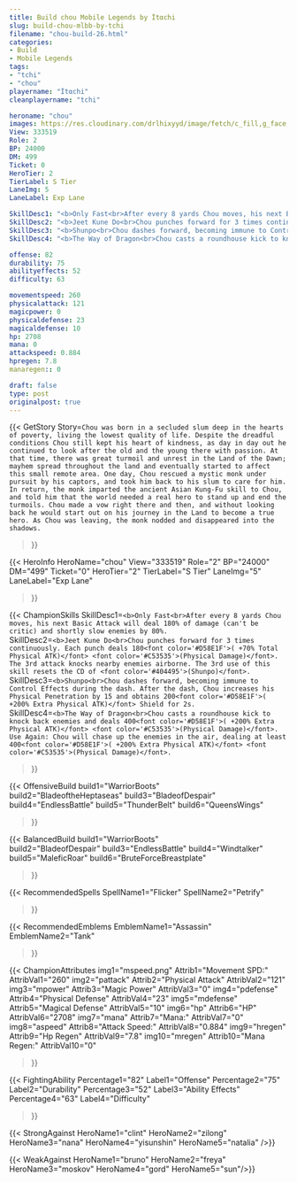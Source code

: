 ```yaml
---
title: Build chou Mobile Legends by İtαchi
slug: build-chou-mlbb-by-tchi
filename: "chou-build-26.html"
categories: 
- Build 
- Mobile Legends
tags: 
- "tchi"
- "chou"
playername: "İtαchi"
cleanplayername: "tchi"

heroname: "chou"
images: https://res.cloudinary.com/drlhixyyd/image/fetch/c_fill,g_face,f_auto/https://cdn2-build.mobagenie.my.id/p/images/banner/full/chou.jpg
View: 333519 
Role: 2 
BP: 24000
DM: 499 
Ticket: 0 
HeroTier: 2 
TierLabel: S Tier 
LaneImg: 5
LaneLabel: Exp Lane 

SkillDesc1: "<b>Only Fast<br>After every 8 yards Chou moves, his next Basic Attack will deal 180% of damage (can't be critic) and shortly slow enemies by 80%."   
SkillDesc2: "<b>Jeet Kune Do<br>Chou punches forward for 3 times continuously. Each punch deals 180<font color='#D58E1F'>( +70% Total Physical ATK)</font> <font color='#C53535'>(Physical Damage)</font>. The 3rd attack knocks nearby enemies airborne. The 3rd use of this skill resets the CD of <font color='#404495'>(Shunpo)</font>."   
SkillDesc3: "<b>Shunpo<br>Chou dashes forward, becoming immune to Control Effects during the dash. After the dash, Chou increases his Physical Penetration by 15 and obtains 200<font color='#D58E1F'>( +200% Extra Physical ATK)</font> Shield for 2s."   
SkillDesc4: "<b>The Way of Dragon<br>Chou casts a roundhouse kick to knock back enemies and deals 400<font color='#D58E1F'>( +200% Extra Physical ATK)</font> <font color='#C53535'>(Physical Damage)</font>. Use Again: Chou will chase up the enemies in the air, dealing at least 400<font color='#D58E1F'>( +200% Extra Physical ATK)</font> <font color='#C53535'>(Physical Damage)</font>."  

offense: 82 
durability: 75 
abilityeffects: 52 
difficulty: 63 

movementspeed: 260
physicalattack: 121
magicpower: 0
physicaldefense: 23
magicaldefense: 10
hp: 2708
mana: 0
attackspeed: 0.884
hpregen: 7.8
manaregen:: 0

draft: false
type: post
originalpost: true
---
```



{{< GetStory 
Story=` Chou was born in a secluded slum deep in the hearts of poverty, living the lowest quality of life. Despite the dreadful conditions Chou still kept his heart of kindness, as day in day out he continued to look after the old and the young there with passion. At that time, there was great turmoil and unrest in the Land of the Dawn; mayhem spread throughout the land and eventually started to affect this small remote area. One day, Chou rescued a mystic monk under pursuit by his captors, and took him back to his slum to care for him. In return, the monk imparted the ancient Asian Kung-Fu skill to Chou, and told him that the world needed a real hero to stand up and end the turmoils. Chou made a vow right there and then, and without looking back he would start out on his journey in the Land to become a true hero. As Chou was leaving, the monk nodded and disappeared into the shadows. ` 
>}}

{{< HeroInfo 
HeroName="chou" 
View="333519" 
Role="2" 
BP="24000" 
DM="499" 
Ticket="0" 
HeroTier="2" 
TierLabel="S Tier" 
LaneImg="5" 
LaneLabel="Exp Lane" 
>}}
 
{{< ChampionSkills 
SkillDesc1=`<b>Only Fast<br>After every 8 yards Chou moves, his next Basic Attack will deal 180% of damage (can't be critic) and shortly slow enemies by 80%.`   
SkillDesc2=`<b>Jeet Kune Do<br>Chou punches forward for 3 times continuously. Each punch deals 180<font color='#D58E1F'>( +70% Total Physical ATK)</font> <font color='#C53535'>(Physical Damage)</font>. The 3rd attack knocks nearby enemies airborne. The 3rd use of this skill resets the CD of <font color='#404495'>(Shunpo)</font>.`   
SkillDesc3=`<b>Shunpo<br>Chou dashes forward, becoming immune to Control Effects during the dash. After the dash, Chou increases his Physical Penetration by 15 and obtains 200<font color='#D58E1F'>( +200% Extra Physical ATK)</font> Shield for 2s.`   
SkillDesc4=`<b>The Way of Dragon<br>Chou casts a roundhouse kick to knock back enemies and deals 400<font color='#D58E1F'>( +200% Extra Physical ATK)</font> <font color='#C53535'>(Physical Damage)</font>. Use Again: Chou will chase up the enemies in the air, dealing at least 400<font color='#D58E1F'>( +200% Extra Physical ATK)</font> <font color='#C53535'>(Physical Damage)</font>.`   
>}}

{{< OffensiveBuild 
build1="WarriorBoots"  
build2="BladeoftheHeptaseas" 
build3="BladeofDespair" 
build4="EndlessBattle" 
build5="ThunderBelt" 
build6="QueensWings" 
>}} 

{{< BalancedBuild 
build1="WarriorBoots"  
build2="BladeofDespair" 
build3="EndlessBattle" 
build4="Windtalker" 
build5="MaleficRoar" 
build6="BruteForceBreastplate" 
>}}


{{< RecommendedSpells 
SpellName1="Flicker" 
SpellName2="Petrify" 
>}}  

{{< RecommendedEmblems 
EmblemName1="Assassin" 
EmblemName2="Tank" 
>}}   


{{< ChampionAttributes
img1="mspeed.png" Attrib1="Movement SPD:" AttribVal1="260"
img2="pattack" Attrib2="Physical Attack" AttribVal2="121"
img3="mpower" Attrib3="Magic Power" AttribVal3="0"
img4="pdefense" Attrib4="Physical Defense" AttribVal4="23"
img5="mdefense" Attrib5="Magical Defense" AttribVal5="10"
img6="hp" Attrib6="HP" AttribVal6="2708"
img7="mana" Attrib7="Mana:" AttribVal7="0"
img8="aspeed" Attrib8="Attack Speed:" AttribVal8="0.884"
img9="hregen" Attrib9="Hp Regen" AttribVal9="7.8"
img10="mregen" Attrib10="Mana Regen:" AttribVal10="0"
>}}


{{< FightingAbility
Percentage1="82" Label1="Offense"
Percentage2="75" Label2="Durability"
Percentage3="52" Label3="Ability Effects"
Percentage4="63" Label4="Difficulty"
 >}}

{{< StrongAgainst 
HeroName1="clint"
HeroName2="zilong"
HeroName3="nana"
HeroName4="yisunshin"
HeroName5="natalia"
/>}}

{{< WeakAgainst
HeroName1="bruno"
HeroName2="freya"
HeroName3="moskov"
HeroName4="gord"
HeroName5="sun"/>}}
